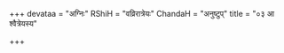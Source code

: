 +++
devataa = "अग्निः"
RShiH = "वव्रिरात्रेयः"
ChandaH = "अनुष्टुप्"
title = "०३ आ श्वैत्रेयस्य"

+++
